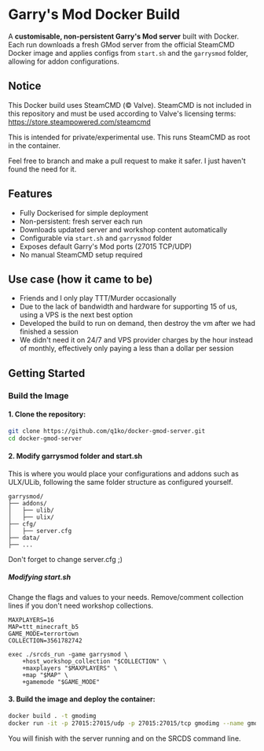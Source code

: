 # Garry's Mod Docker Build

A **customisable, non-persistent Garry's Mod server** built with Docker. Each run downloads a fresh GMod server from the official SteamCMD Docker image and applies configs from `start.sh` and the `garrysmod` folder, allowing for addon configurations.

## Notice

This Docker build uses SteamCMD (© Valve). SteamCMD is not included in this repository and must be used according to Valve's licensing terms: https://store.steampowered.com/steamcmd

This is intended for private/experimental use. This runs SteamCMD as root in the container. 

Feel free to branch and make a pull request to make it safer. I just haven't found the need for it.

## Features

- Fully Dockerised for simple deployment
- Non-persistent: fresh server each run
- Downloads updated server and workshop content automatically
- Configurable via `start.sh` and `garrysmod` folder
- Exposes default Garry's Mod ports (27015 TCP/UDP)
- No manual SteamCMD setup required

## Use case (how it came to be)

- Friends and I only play TTT/Murder occasionally
- Due to the lack of bandwidth and hardware for supporting 15 of us, using a VPS is the next best option
- Developed the build to run on demand, then destroy the vm after we had finished a session
- We didn't need it on 24/7 and VPS provider charges by the hour instead of monthly, effectively only paying a less than a dollar per session

## Getting Started

### Build the Image

#### 1. Clone the repository:

```bash
git clone https://github.com/q1ko/docker-gmod-server.git
cd docker-gmod-server
```

#### 2. Modify garrysmod folder and start.sh

This is where you would place your configurations and addons such as ULX/ULib, following the same folder structure as configured yourself. 
```
garrysmod/
├── addons/
│   ├── ulib/
│   ├── ulix/
├── cfg/
│   ├── server.cfg
├── data/
├── ...
```
Don't forget to change server.cfg ;)

##### Modifying start.sh
Change the flags and values to your needs. Remove/comment collection lines if you don't need workshop collections. 
```
MAXPLAYERS=16
MAP=ttt_minecraft_b5
GAME_MODE=terrortown
COLLECTION=3561782742

exec ./srcds_run -game garrysmod \
    +host_workshop_collection "$COLLECTION" \
    +maxplayers "$MAXPLAYERS" \
    +map "$MAP" \
    +gamemode "$GAME_MODE" 
```
#### 3. Build the image and deploy the container:
```bash
docker build . -t gmodimg
docker run -it -p 27015:27015/udp -p 27015:27015/tcp gmodimg --name gmodserver
```
You will finish with the server running and on the SRCDS command line.


